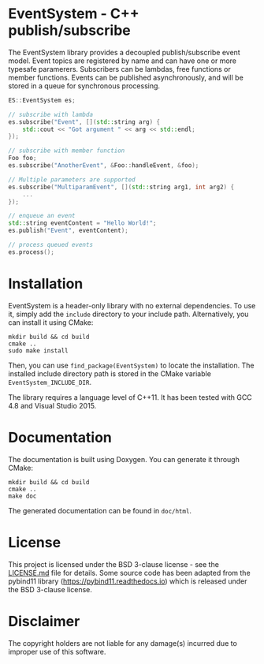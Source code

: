 EventSystem - C++ publish/subscribe
===================================

The EventSystem library provides a decoupled publish/subscribe event model.
Event topics are registered by name and can have one or more typesafe paramerers.
Subscribers can be lambdas, free functions or member functions.
Events can be published asynchronously, and will be stored in a queue for synchronous processing.


```c++
ES::EventSystem es;

// subscribe with lambda
es.subscribe("Event", [](std::string arg) {
	std::cout << "Got argument " << arg << std::endl;
});

// subscribe with member function
Foo foo;
es.subscribe("AnotherEvent", &Foo::handleEvent, &foo);

// Multiple parameters are supported
es.subscribe("MultiparamEvent", [](std::string arg1, int arg2) {
	...
});

// enqueue an event
std::string eventContent = "Hello World!";
es.publish("Event", eventContent);

// process queued events
es.process();
```

Installation 
===================================
EventSystem is a header-only library with no external dependencies. To use it, simply add the `include` directory to your include path. Alternatively, you can install it using CMake:

	mkdir build && cd build
	cmake ..
	sudo make install

Then, you can use `find_package(EventSystem)` to locate the installation. The installed include directory path is stored in the CMake variable `EventSystem_INCLUDE_DIR`.

The library requires a language level of C++11. It has been tested with GCC 4.8 and Visual Studio 2015.

Documentation
===================================

The documentation is built using Doxygen. You can generate it through CMake:

	mkdir build && cd build
	cmake ..
	make doc

The generated documentation can be found in `doc/html`.

License
===================================

This project is licensed under the BSD 3-clause license - see the [LICENSE.md](LICENSE.md) file for details.
Some source code has been adapted from the pybind11 library (https://pybind11.readthedocs.io) which is released
under the BSD 3-clause license.

Disclaimer
===================================

The copyright holders are not liable for any damage(s) incurred due to improper use of this software.

